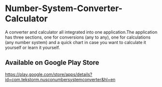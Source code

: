 # Number-System-Converter-Calculator
A converter and calculator all integrated into one application.The application has three sections, one for conversions (any to any), one for calculations (any number system) and a quick chart in case you want to calculate it yourself or learn it yourself.

## Available on Google Play Store
https://play.google.com/store/apps/details?id=com.tekstorm.nusconumbersystemconverter&hl=en
